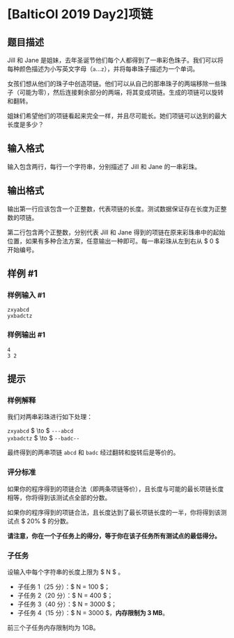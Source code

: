 # [BalticOI 2019 Day2]项链

## 题目描述

Jill 和 Jane 是姐妹，去年圣诞节他们每个人都得到了一串彩色珠子。我们可以将每种颜色描述为小写英文字母（$\texttt{a}\ldots \texttt{z}$），并将每串珠子描述为一个单词。

女孩们想从他们的珠子中创造项链。他们可以从自己的那串珠子的两端移除一些珠子（可能为零），然后连接剩余部分的两端，将其变成项链。生成的项链可以旋转和翻转。

姐妹们希望他们的项链看起来完全一样，并且尽可能长。她们项链可以达到的最大长度是多少？

## 输入格式

输入包含两行，每行一个字符串，分别描述了 Jill 和 Jane 的一串彩珠。

## 输出格式

输出第一行应该包含一个正整数，代表项链的长度。测试数据保证存在长度为正整数的项链。

第二行包含两个正整数，分别代表 Jill 和 Jane 得到的项链在原来彩珠串中的起始位置，如果有多种合法方案，任意输出一种即可。每一串彩珠从左到右从 $ 0 $ 开始编号。

## 样例 #1

### 样例输入 #1
```
zxyabcd
yxbadctz
```

### 样例输出 #1

```
4
3 2
```

## 提示

### 样例解释

我们对两串彩珠进行如下处理：

`zxyabcd` $ \to $ `---abcd`  
`yxbadctz` $ \to $ `--badc--`

最终得到的两串项链 `abcd` 和 `badc` 经过翻转和旋转后是等价的。

### 评分标准

如果你的程序得到的项链合法（即两条项链等价），且长度与可能的最长项链长度相等，你将得到该测试点全部的分数。

如果你的程序得到的项链合法，且长度达到了最长项链长度的一半，你将得到该测试点 $ 20\% $ 的分数。

**请注意，你在一个子任务上的得分，等于你在该子任务所有测试点的最低得分。**

### 子任务

设输入中每个字符串的长度上限为 $ N $ 。

- 子任务 1（25 分）：$ N = 100 $；
- 子任务 2（20 分）：$ N = 400 $；
- 子任务 3（40 分）：$ N = 3000 $；
- 子任务 4（15 分）：$ N = 3000 $，**内存限制为 3 MB**。

前三个子任务内存限制均为 1GB。
